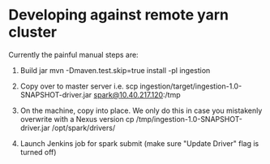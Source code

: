 
# Developing against remote yarn cluster

Currently the painful manual steps are:
1. Build jar
 mvn -Dmaven.test.skip=true install -pl ingestion
2. Copy over to master server  i.e.
 scp ingestion/target/ingestion-1.0-SNAPSHOT-driver.jar spark@10.40.217.120:/tmp

3. On the machine, copy into place. We only do this in case you mistakenly overwrite with a Nexus version
 cp /tmp/ingestion-1.0-SNAPSHOT-driver.jar /opt/spark/drivers/

4. Launch Jenkins job for spark submit (make sure "Update Driver" flag is turned off)
